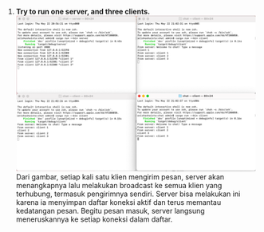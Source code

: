 1. **Try to run one server, and three clients.**
![2.1](img/2.1.png)
Dari gambar, setiap kali satu klien mengirim pesan, server akan menangkapnya lalu melakukan broadcast ke semua klien yang terhubung, termasuk pengirimnya sendiri. Server bisa melakukan ini karena ia menyimpan daftar koneksi aktif dan terus memantau kedatangan pesan. Begitu pesan masuk, server langsung meneruskannya ke setiap koneksi dalam daftar.









